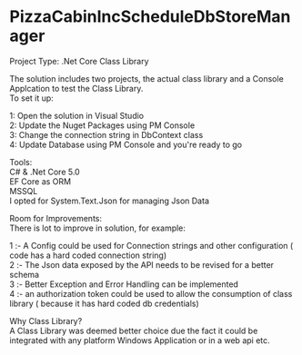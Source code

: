 # PizzaCabinIncScheduleDbStoreManager

Project Type: .Net Core Class Library<br>

The solution includes two projects, the actual class library and a Console Applcation to test the Class Library.
<br>
To set it up:<br>

1: Open the solution in Visual Studio <br>
2: Update the Nuget Packages using PM Console <br>
3: Change the connection string in DbContext class <br>
4: Update Database using PM Console and you're ready to go <br>



Tools:<br>
C# & .Net Core 5.0<br>
EF Core as ORM<br>
MSSQL<br>
I opted for System.Text.Json for managing Json Data<br>


Room for Improvements:<br>
There is lot to improve in solution, for example:<br>

1 :- A Config could be used for Connection strings and other configuration ( code has a hard coded connection string)<br>
2 :- The Json data exposed by the API needs to be revised for a better schema<br>
3 :- Better Exception and Error Handling can be implemented<br>
4 :- an authorization token could be used to allow the consumption of class library ( because it has hard coded db credentials)<br>


Why Class Library?<br>
A Class Library was deemed better choice due the fact it could be integrated with any platform  Windows Application or in a web api etc.<br>

